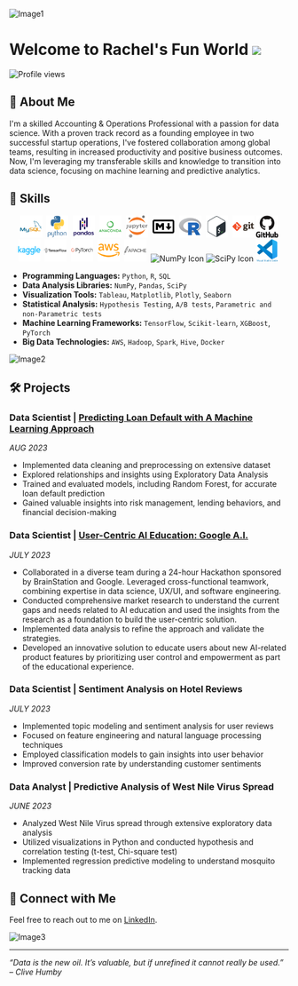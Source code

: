 ![Image1](https://user-images.githubusercontent.com/74038190/241765453-85cb9521-97c0-4a65-9358-7db8099fac7f.gif)

# Welcome to Rachel's Fun World <img src="https://media.giphy.com/media/hvRJCLFzcasrR4ia7z/giphy.gif" width="30px"/>
![Profile views](https://komarev.com/ghpvc/?username=rachellliao&style=flat-square&color=blue)

## 📝 About Me

I'm a skilled Accounting & Operations Professional with a passion for data science. With a proven track record as a founding employee in two successful startup operations, I've fostered collaboration among global teams, resulting in increased productivity and positive business outcomes. Now, I'm leveraging my transferable skills and knowledge to transition into data science, focusing on machine learning and predictive analytics.

## 🚀 Skills
<div align="center">
  <img src="https://github.com/devicons/devicon/blob/master/icons/mysql/mysql-original-wordmark.svg" title="MySQL"  alt="MySQL" width="40" height="40"/>&nbsp;
  <img src="https://github.com/devicons/devicon/blob/master/icons/python/python-original-wordmark.svg" title="Python" alt="Python" width="40" height="40"/>&nbsp;
  <img src="https://github.com/devicons/devicon/blob/master/icons/pandas/pandas-original-wordmark.svg" title="Pandas"  alt="Pandas" width="40" height="40"/>&nbsp;
  <img src="https://github.com/devicons/devicon/blob/master/icons/anaconda/anaconda-original-wordmark.svg" title="Anaconda" alt="Anaconda" width="40" height="40"/>&nbsp;
  <img src="https://github.com/devicons/devicon/blob/master/icons/jupyter/jupyter-original-wordmark.svg" title="Jupyter" alt="Jupyter" width="40" height="40"/>&nbsp;
  <img src="https://github.com/devicons/devicon/blob/master/icons/markdown/markdown-original.svg" title="Markdown" alt="Markdown" width="40" height="40"/>&nbsp;
  <img src="https://github.com/devicons/devicon/blob/master/icons/r/r-original.svg" title="R" alt="R" width="40" height="40"/>&nbsp;
  <img src="https://github.com/devicons/devicon/blob/master/icons/bash/bash-original.svg" title="Bash" alt="Bash" width="40" height="40"/>&nbsp;
  <img src="https://github.com/devicons/devicon/blob/master/icons/git/git-original-wordmark.svg" title="Git" **alt="Git" width="40" height="40"/>
  <img src="https://github.com/devicons/devicon/blob/master/icons/github/github-original-wordmark.svg" title="GitHub" **alt="GitHub" width="40" height="40"/>
  <img src="https://github.com/devicons/devicon/blob/master/icons/kaggle/kaggle-original-wordmark.svg" title="Kaggle" alt="Kaggle" width="40" height="40"/>&nbsp;
  <img src="https://github.com/devicons/devicon/blob/master/icons/tensorflow/tensorflow-line-wordmark.svg" title="TensorFlow" alt="TensorFlow" width="40" height="40"/>&nbsp;
  <img src="https://github.com/devicons/devicon/blob/master/icons/pytorch/pytorch-original-wordmark.svg" title="PyTorch" alt="PyTorch" width="40" height="40"/>&nbsp;
  <img src="https://github.com/devicons/devicon/blob/master/icons/amazonwebservices/amazonwebservices-plain-wordmark.svg" title="AWS" alt="AWS" width="40" height="40"/>&nbsp;
  <img src="https://github.com/devicons/devicon/blob/master/icons/apache/apache-line-wordmark.svg" title="Apache Spark" alt="Apache Spark" width="40" height="40"/>&nbsp;
  <img src="https://camo.githubusercontent.com/d3ab2afbb65552030516445a1a8aaf634eeb47416b1a2711daf0e33857e0293e/68747470733a2f2f7777772e766563746f726c6f676f2e7a6f6e652f6c6f676f732f6170616368655f686976652f6170616368655f686976652d69636f6e2e737667" alt="NumPy Icon" width="40" height="40" />
<img src="https://camo.githubusercontent.com/55336973a5c752995e40ccec95502a4aa6b3d091ff52741bc59456d61c67b7e5/68747470733a2f2f7777772e766563746f726c6f676f2e7a6f6e652f6c6f676f732f6170616368655f6861646f6f702f6170616368655f6861646f6f702d69636f6e2e737667" alt="SciPy Icon" width="40" height="40" />
  <img src="https://github.com/devicons/devicon/blob/master/icons/vscode/vscode-original-wordmark.svg" title="VSCode" alt="VSCode" width="40" height="40"/>&nbsp;
</div>

- **Programming Languages:** `Python`, `R`, `SQL`
- **Data Analysis Libraries:** `NumPy`, `Pandas`, `SciPy`
- **Visualization Tools:** `Tableau`, `Matplotlib`, `Plotly`, `Seaborn`
- **Statistical Analysis:** `Hypothesis Testing`, `A/B tests`, `Parametric and non-Parametric tests`
- **Machine Learning Frameworks:** `TensorFlow`, `Scikit-learn`, `XGBoost`, `PyTorch`
- **Big Data Technologies:** `AWS`, `Hadoop`, `Spark`, `Hive`, `Docker`

![Image2](https://user-images.githubusercontent.com/74038190/250967443-f5384ba2-bf78-4be4-94be-4559c1827245.gif)

## 🛠️ Projects

### Data Scientist | [Predicting Loan Default with A Machine Learning Approach](https://github.com/rachellliao/loan-payment-status-prediction)
_AUG 2023_
- Implemented data cleaning and preprocessing on extensive dataset
- Explored relationships and insights using Exploratory Data Analysis
- Trained and evaluated models, including Random Forest, for accurate loan default prediction
- Gained valuable insights into risk management, lending behaviors, and financial decision-making

### Data Scientist | [User-Centric AI Education: Google A.I.](https://github.com/rachellliao/google-24hr-hackathon)
_JULY 2023_
- Collaborated in a diverse team during a 24-hour Hackathon sponsored by BrainStation and Google. Leveraged cross-functional teamwork, combining expertise in data science, UX/UI, and software engineering.
- Conducted comprehensive market research to understand the current gaps and needs related to AI education and used the insights from the research as a foundation to build the user-centric solution.
- Implemented data analysis to refine the approach and validate the strategies.
- Developed an innovative solution to educate users about new AI-related product features by prioritizing user control and empowerment as part of the educational experience.

### Data Scientist | Sentiment Analysis on Hotel Reviews
_JULY 2023_
- Implemented topic modeling and sentiment analysis for user reviews
- Focused on feature engineering and natural language processing techniques
- Employed classification models to gain insights into user behavior
- Improved conversion rate by understanding customer sentiments

### Data Analyst | Predictive Analysis of West Nile Virus Spread
_JUNE 2023_
- Analyzed West Nile Virus spread through extensive exploratory data analysis
- Utilized visualizations in Python and conducted hypothesis and correlation testing (t-test, Chi-square test)
- Implemented regression predictive modeling to understand mosquito tracking data

## 🤝 Connect with Me

Feel free to reach out to me on [LinkedIn](https://www.linkedin.com/in/rachellliao/).

![Image3](https://user-images.githubusercontent.com/74038190/212744289-c46f1717-bfc9-4724-8ef3-4b08e3583110.gif)

---

_“Data is the new oil. It’s valuable, but if unrefined it cannot really be used.” – Clive Humby_
